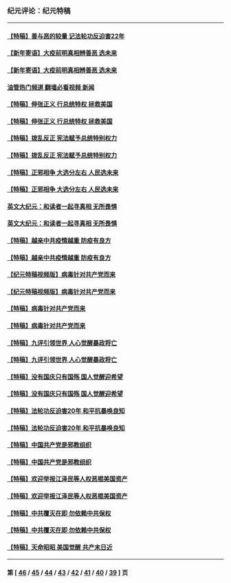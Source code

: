 ### 纪元评论：纪元特稿
---
#### [【特稿】善与恶的较量 记法轮功反迫害22年](../../pages/nsc424/n13086597.md?09170330) 
#### [【新年寄语】大疫前明真相辨善恶 选未来](../../pages/nsc424/n12660855.md?09170330) 
#### [【新年寄语】大疫前明真相辨善恶 选未来](../../pages/nsc424/n12660855.md?09170330) 
#### [油管热门频道 翻墙必看视频 新闻](ok?09170330)
#### [【特稿】伸张正义 行总统特权 拯救美国](../../pages/nsc424/n12616806.md?09170330) 
#### [【特稿】伸张正义 行总统特权 拯救美国](../../pages/nsc424/n12616806.md?09170330) 
#### [【特稿】拨乱反正 宪法赋予总统特别权力](../../pages/nsc424/n12598306.md?09170330) 
#### [【特稿】拨乱反正 宪法赋予总统特别权力](../../pages/nsc424/n12598306.md?09170330) 
#### [【特稿】正邪相争 大选分左右 人民选未来](../../pages/nsc424/n12545208.md?09170330) 
#### [【特稿】正邪相争 大选分左右 人民选未来](../../pages/nsc424/n12545208.md?09170330) 
#### [英文大纪元：和读者一起寻真相 无所畏惧](../../pages/nsc424/n12542027.md?09170330) 
#### [英文大纪元：和读者一起寻真相 无所畏惧](../../pages/nsc424/n12542027.md?09170330) 
#### [【特稿】越亲中共疫情越重 防疫有良方](../../pages/nsc424/n12042989.md?09170330) 
#### [【特稿】越亲中共疫情越重 防疫有良方](../../pages/nsc424/n12042989.md?09170330) 
#### [【纪元特稿视频版】病毒针对共产党而来](../../pages/nsc424/n11977328.md?09170330) 
#### [【纪元特稿视频版】病毒针对共产党而来](../../pages/nsc424/n11977328.md?09170330) 
#### [【特稿】病毒针对共产党而来](../../pages/nsc424/n11928818.md?09170330) 
#### [【特稿】病毒针对共产党而来](../../pages/nsc424/n11928818.md?09170330) 
#### [【特稿】九评引领世界 人心觉醒暴政将亡](../../pages/nsc424/n11660496.md?09170330) 
#### [【特稿】九评引领世界 人心觉醒暴政将亡](../../pages/nsc424/n11660496.md?09170330) 
#### [【特稿】没有国庆只有国殇 国人觉醒迎希望](../../pages/nsc424/n11549354.md?09170330) 
#### [【特稿】没有国庆只有国殇 国人觉醒迎希望](../../pages/nsc424/n11549354.md?09170330) 
#### [【特稿】法轮功反迫害20年 和平抗暴唤良知](../../pages/nsc424/n11389135.md?09170330) 
#### [【特稿】法轮功反迫害20年 和平抗暴唤良知](../../pages/nsc424/n11389135.md?09170330) 
#### [【特稿】中国共产党是邪教组织](../../pages/nsc424/n11355551.md?09170330) 
#### [【特稿】中国共产党是邪教组织](../../pages/nsc424/n11355551.md?09170330) 
#### [【特稿】欢迎举报江泽民等人权恶棍美国资产](../../pages/nsc424/n11303040.md?09170330) 
#### [【特稿】欢迎举报江泽民等人权恶棍美国资产](../../pages/nsc424/n11303040.md?09170330) 
#### [【特稿】中共覆灭在即 勿依赖中共保权](../../pages/nsc424/n11278510.md?09170330) 
#### [【特稿】中共覆灭在即 勿依赖中共保权](../../pages/nsc424/n11278510.md?09170330) 
#### [【特稿】天命昭昭 美国觉醒 共产末日近](../../pages/nsc424/n11150259.md?09170330) 

---
#### 第 [ [46](./46.md?09170330) / [45](./45.md?09170330) / [44](./44.md?09170330) / [43](./43.md?09170330) / [42](./42.md?09170330) / [41](./41.md?09170330) / [40](./40.md?09170330) / [39](./39.md?09170330) ] 页
